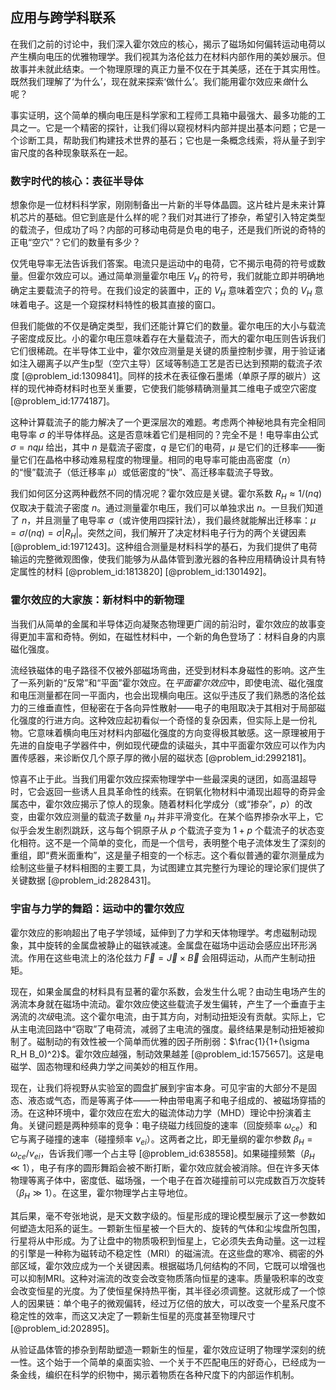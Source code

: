 ## 应用与跨学科联系

在我们之前的讨论中，我们深入霍尔效应的核心，揭示了磁场如何偏转运动电荷以产生横向电压的优雅物理学。我们视其为洛伦兹力在材料内部作用的美妙展示。但故事并未就此结束。一个物理原理的真正力量不仅在于其美感，还在于其实用性。既然我们理解了‘为什么’，现在就来探索‘做什么’。我们能用霍尔效应来*做*什么呢？

事实证明，这个简单的横向电压是科学家和工程师工具箱中最强大、最多功能的工具之一。它是一个精密的探针，让我们得以窥视材料内部并提出基本问题；它是一个诊断工具，帮助我们构建技术世界的基石；它也是一条概念线索，将从量子到宇宙尺度的各种现象联系在一起。

### 数字时代的核心：表征半导体

想象你是一位材料科学家，刚刚制备出一片新的半导体晶圆。这片硅片是未来计算机芯片的基础。但它到底是什么样的呢？我们对其进行了掺杂，希望引入特定类型的载流子，但成功了吗？内部的可移动电荷是负电的电子，还是我们所说的奇特的正电“空穴”？它们的数量有多少？

仅凭电导率无法告诉我们答案。电流只是运动中的电荷，它不揭示电荷的符号或数量。但霍尔效应可以。通过简单测量霍尔电压 $V_H$ 的符号，我们就能立即并明确地确定主要载流子的符号。在我们设定的装置中，正的 $V_H$ 意味着空穴；负的 $V_H$ 意味着电子。这是一个窥探材料特性的极其直接的窗口。

但我们能做的不仅是确定类型，我们还能计算它们的数量。霍尔电压的大小与载流子密度成反比。小的霍尔电压意味着存在大量载流子，而大的霍尔电压则告诉我们它们很稀疏。在半导体工业中，霍尔效应测量是关键的质量控制步骤，用于验证诸如注入硼离子以产生p型（空穴主导）区域等制造工艺是否已达到预期的载流子浓度 [@problem_id:1309841]。同样的技术在表征像石墨烯（单原子厚的碳片）这样的现代神奇材料时也至关重要，它使我们能够精确测量其二维电子或空穴密度 [@problem_id:1774187]。

这种计算载流子的能力解决了一个更深层次的难题。考虑两个神秘地具有完全相同电导率 $\sigma$ 的半导体样品。这是否意味着它们是相同的？完全不是！电导率由公式 $\sigma = n q \mu$ 给出，其中 $n$ 是载流子密度，$q$ 是它们的电荷，$\mu$ 是它们的迁移率——衡量它们在晶格中移动难易程度的物理量。相同的电导率可能由高密度（$n$）的“慢”载流子（低迁移率 $\mu$）或低密度的“快”、高迁移率载流子导致。

我们如何区分这两种截然不同的情况呢？霍尔效应是关键。霍尔系数 $R_H \approx 1/(nq)$ 仅取决于载流子密度 $n$。通过测量霍尔电压，我们可以单独求出 $n$。一旦我们知道了 $n$，并且测量了电导率 $\sigma$（或许使用四探针法），我们最终就能解出迁移率：$\mu = \sigma / (nq) = \sigma |R_H|$。突然之间，我们解开了决定材料电子行为的两个关键因素 [@problem_id:1971243]。这种组合测量是材料科学的基石，为我们提供了电荷输运的完整微观图像，使我们能够为从晶体管到激光器的各种应用精确设计具有特定属性的材料 [@problem_id:1813820] [@problem_id:1301492]。

### 霍尔效应的大家族：新材料中的新物理

当我们从简单的金属和半导体迈向凝聚态物理更广阔的前沿时，霍尔效应的故事变得更加丰富和奇特。例如，在磁性材料中，一个新的角色登场了：材料自身的内禀磁化强度。

流经铁磁体的电子路径不仅被外部磁场弯曲，还受到材料本身磁性的影响。这产生了一系列新的“反常”和“平面”霍尔效应。在*平面霍尔效应*中，即使电流、磁化强度和电压测量都在同一平面内，也会出现横向电压。这似乎违反了我们熟悉的洛伦兹力的三维垂直性，但秘密在于各向异性散射——电子的电阻取决于其相对于局部磁化强度的行进方向。这种效应起初看似一个奇怪的复杂因素，但实际上是一份礼物。它意味着横向电压对材料内部磁化强度的方向变得极其敏感。这一原理被用于先进的自旋电子学器件中，例如现代硬盘的读磁头，其中平面霍尔效应可以作为内置传感器，来诊断仅几个原子厚的微小层的磁状态 [@problem_id:2992181]。

惊喜不止于此。当我们用霍尔效应探索物理学中一些最深奥的谜团，如高温超导时，它会返回一些诱人且具革命性的线索。在铜氧化物材料中涌现出超导的奇异金属态中，霍尔效应揭示了惊人的现象。随着材料化学成分（或“掺杂”，$p$）的改变，由霍尔效应测量的载流子数量 $n_H$ 并非平滑变化。在某个临界掺杂水平上，它似乎会发生剧烈跳跃，这与每个铜原子从 $p$ 个载流子变为 $1+p$ 个载流子的状态变化相符。这不是一个简单的变化，而是一个信号，表明整个电子流体发生了深刻的重组，即“费米面重构”，这是量子相变的一个标志。这个看似普通的霍尔测量成为绘制这些量子材料相图的主要工具，为试图建立其完整行为理论的理论家们提供了关键数据 [@problem_id:2828431]。

### 宇宙与力学的舞蹈：运动中的霍尔效应

霍尔效应的影响超出了电子学领域，延伸到了力学和天体物理学。考虑磁制动现象，其中旋转的金属盘被静止的磁铁减速。金属盘在磁场中运动会感应出环形涡流。作用在这些电流上的洛伦兹力 $\vec{F} = \vec{J} \times \vec{B}$ 会阻碍运动，从而产生制动扭矩。

现在，如果金属盘的材料具有显著的霍尔系数，会发生什么呢？由动生电场产生的涡流本身就在磁场中流动。霍尔效应使这些载流子发生偏转，产生了一个垂直于主涡流的*次级*电流。这个霍尔电流，由于其方向，对制动扭矩没有贡献。实际上，它从主电流回路中“窃取”了电荷流，减弱了主电流的强度。最终结果是制动扭矩被抑制了。磁制动的有效性被一个简单而优雅的因子所削弱：$\frac{1}{1+(\sigma R_H B_0)^2}$。霍尔效应越强，制动效果越差 [@problem_id:1575657]。这是电磁学、固态物理和经典力学之间美妙的相互作用。

现在，让我们将视野从实验室的圆盘扩展到宇宙本身。可见宇宙的大部分不是固态、液态或气态，而是等离子体——一种由带电离子和电子组成的、被磁场穿插的汤。在这种环境中，霍尔效应在宏大的磁流体动力学（MHD）理论中扮演着主角。关键问题是两种频率的竞争：电子绕磁力线回旋的速率（回旋频率 $\omega_{ce}$）和它与离子碰撞的速率（碰撞频率 $\nu_{ei}$）。这两者之比，即无量纲的霍尔参数 $\beta_H = \omega_{ce}/\nu_{ei}$，告诉我们哪一个占主导 [@problem_id:638558]。如果碰撞频繁（$\beta_H \ll 1$），电子有序的圆形舞蹈会被不断打断，霍尔效应就会被消除。但在许多天体物理等离子体中，密度低、磁场强，一个电子在首次碰撞前可以完成数百万次旋转（$\beta_H \gg 1$）。在这里，霍尔物理学占主导地位。

其后果，毫不夸张地说，是天文数字级的。恒星形成的理论模型展示了这一参数如何塑造太阳系的诞生。一颗新生恒星被一个巨大的、旋转的气体和尘埃盘所包围，行星将从中形成。为了让盘中的物质吸积到恒星上，它必须失去角动量。这一过程的引擎是一种称为磁转动不稳定性（MRI）的磁湍流。在这些盘的寒冷、稠密的外部区域，霍尔效应成为一个关键因素。根据磁场几何结构的不同，它既可以增强也可以抑制MRI。这种对湍流的改变会改变物质落向恒星的速率。质量吸积率的改变会改变恒星的光度。为了使恒星保持热平衡，其半径必须调整。这就形成了一个惊人的因果链：单个电子的微观偏转，经过万亿倍的放大，可以改变一个星系尺度不稳定性的效率，而这又决定了一颗新生恒星的亮度甚至物理尺寸 [@problem_id:202895]。

从验证晶体管的掺杂到帮助塑造一颗新生的恒星，霍尔效应证明了物理学深刻的统一性。这个始于一个简单的桌面实验、一个关于不匹配电压的好奇心，已经成为一条金线，编织在科学的织物中，揭示着物质在各种尺度下的内部运作机制。